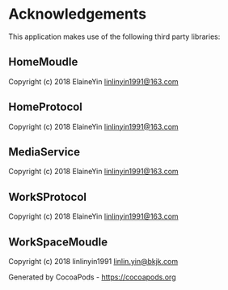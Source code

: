 # Acknowledgements
This application makes use of the following third party libraries:

## HomeMoudle

Copyright (c) 2018 ElaineYin <linlinyin1991@163.com>



## HomeProtocol

Copyright (c) 2018 ElaineYin <linlinyin1991@163.com>



## MediaService

Copyright (c) 2018 ElaineYin <linlinyin1991@163.com>



## WorkSProtocol

Copyright (c) 2018 ElaineYin <linlinyin1991@163.com>



## WorkSpaceMoudle

Copyright (c) 2018 linlinyin1991 <linlin.yin@bkjk.com>


Generated by CocoaPods - https://cocoapods.org
